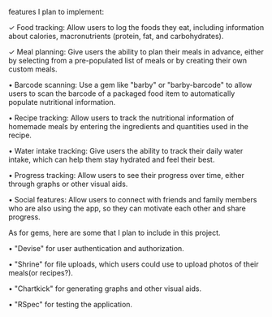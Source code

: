 features I plan to implement: 

✓ Food tracking: Allow users to log the foods they eat, including information about calories, macronutrients (protein, fat, and carbohydrates).

✓ Meal planning: Give users the ability to plan their meals in advance, either by selecting from a pre-populated list of meals or by creating their own custom meals.

• Barcode scanning: Use a gem like "barby" or "barby-barcode" to allow users to scan the barcode of a packaged food item to automatically populate nutritional information.

• Recipe tracking: Allow users to track the nutritional information of homemade meals by entering the ingredients and quantities used in the recipe.

• Water intake tracking: Give users the ability to track their daily water intake, which can help them stay hydrated and feel their best.

• Progress tracking: Allow users to see their progress over time, either through graphs or other visual aids.

• Social features: Allow users to connect with friends and family members who are also using the app, so they can motivate each other and share progress.


As for gems, here are some that I plan to include in this project.

• "Devise" for user authentication and authorization.

• "Shrine" for file uploads, which users could use to upload photos of their meals(or recipes?).

• "Chartkick" for generating graphs and other visual aids.

• "RSpec" for testing the application.
